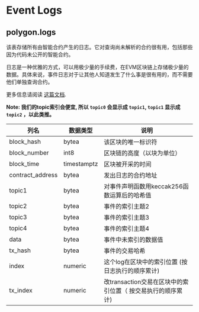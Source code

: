 # Event Logs

## polygon.logs

该表存储所有由智能合约产生的日志。它对查询尚未解析的合约很有用，包括那些因为代码未公开的智能合约。

日志是一种优雅的方式，可以用极少量的手续费，在EVM区块链上存储极少量的数据。具体来说，事件日志对于让其他人知道发生了什么事是很有用的，而不需要他们单独查询合约。


更多信息请阅读 [这篇文档](https://medium.com/mycrypto/understanding-event-logs-on-the-ethereum-blockchain-f4ae7ba50378).



**Note: 我们的topic索引会便宜, 所以 `topic0` 会显示成 `topic1`, `topic1` 显示成 `topic2` ，以此类推。**

| **列名**   | **数据类型** | **说明**                                                                                              |
| ----------------- | ------------ | ------------------------------------------------------------------------------------------------------------ |
| block\_hash       | bytea        | 该区块的唯一标识符                                                                           |
| block\_number     | int8         | 区块链的高度（以块为单位）                                                                       |
| block\_time       | timestamptz  | 区块被开采的时间                                                     |
| contract\_address | bytea        | 发出日志的合约地址                                                             |
| topic1            | bytea        | 对事件声明函数用keccak256函数运算后的哈希值                                                       |
| topic2            | bytea        | 事件的索引主题2                                                                                 |
| topic3            | bytea        | 事件的索引主题3                                                                                 |
| topic4            | bytea        | 事件的索引主题4                                                                                 |
| data              | bytea        | 事件中未索引的数据值                                                   |
| tx\_hash          | bytea        | 事件的交易哈希                                               |
| index             | numeric      | 这个log在区块中的索引位置 (按日志执行的顺序累计)                       |
| tx\_index         | numeric      | 改transaction交易在区块中的索引位置（ 按交易执行的顺序累计) |

